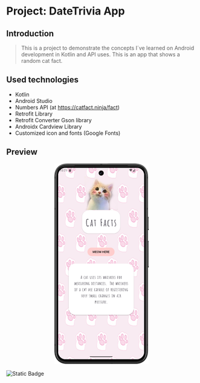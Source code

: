 Project: DateTrivia App
==================================


Introduction
---------------

>This is a project to demonstrate the concepts I´ve learned on Android development in Kotlin and API uses.
>This is an app that shows a random cat fact.


Used technologies
----------------
* Kotlin
* Android Studio
* Numbers API (at https://catfact.ninja/fact)
* Retrofit Library
* Retrofit Converter Gson library
* Androidx Cardview Library
* Customized icon and fonts (Google Fonts)

Preview
----------------

<p align="center">
<img src="https://raw.githubusercontent.com/ShyBlueMoon/Cat_Facts/master/Screenshot_20240905_192138.png" alt="Gif showing how the app works." width="250"/>

![Static Badge](https://img.shields.io/badge/made_with_love_by-Luana-purple?style=for-the-badge)
